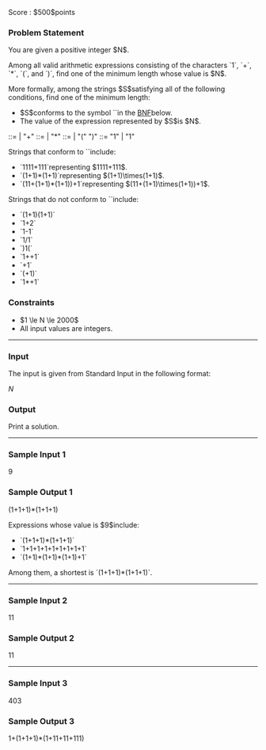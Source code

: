 
<div>

<span>

<span>

<p>
Score : $500$points
</p>

<div>

<section>

### **Problem Statement**

<p>
You are given a positive integer $N$.
</p>

<p>
Among all valid arithmetic expressions consisting of the characters `1`, `+`, `*`, `(`, and `)`, find one of the minimum length whose value is $N$.
</p>

<p>
More formally, among the strings $S$satisfying all of the following conditions, find one of the minimum length:
</p>

<ul>

<li>
$S$conforms to the symbol `<expr>`in the <a href="https://en.wikipedia.org/wiki/Backus%E2%80%93Naur_form">BNF</a>below.
</li>

<li>
The value of the expression represented by $S$is $N$.
</li>

</ul>

<div>

<expr>   ::= <term> | <expr> "+" <term>
<term>   ::= <factor> | <term> "*" <factor>
<factor> ::= <number> | "(" <expr> ")"
<number> ::= "1" | "1" <number>

</div>

<p>
Strings that conform to `<expr>`include:
</p>

<ul>

<li>
`1111+111`representing $1111+111$.  
</li>

<li>
`(1+1)*(1+1)`representing $(1+1)\times(1+1)$.  
</li>

<li>
`(11+(1+1)*(1+1))+1`representing $(11+(1+1)\times(1+1))+1$.  
</li>

</ul>

<p>
Strings that do not conform to `<expr>`include:
</p>

<ul>

<li>
`(1+1)(1+1)`
</li>

<li>
`1+2`
</li>

<li>
`1-1`
</li>

<li>
`1/1`
</li>

<li>
`)1(`
</li>

<li>
`1++1`
</li>

<li>
`+1`
</li>

<li>
`(+1)`
</li>

<li>
`1*+1`
</li>

</ul>

</section>

</div>

<div>

<section>

### **Constraints**

<ul>

<li>
$1 \le N \le 2000$
</li>

<li>
All input values are integers.  
</li>

</ul>

</section>

</div>

---

<div>

<div>

<section>

### **Input**

<p>
The input is given from Standard Input in the following format:
</p>

<div>

$N$
</div>

</section>

</div>

<div>

<section>

### **Output**

<p>
Print a solution.
</p>

</section>

</div>

</div>

---

<div>

<section>

### **Sample Input 1**

<div>

9

</div>

</section>

</div>

<div>

<section>

### **Sample Output 1**

<div>

(1+1+1)*(1+1+1)

</div>

<p>
Expressions whose value is $9$include:
</p>

<ul>

<li>
`(1+1+1)*(1+1+1)`
</li>

<li>
`1+1+1+1+1+1+1+1+1`
</li>

<li>
`(1+1)*(1+1)*(1+1)+1`
</li>

</ul>

<p>
Among them, a shortest is `(1+1+1)*(1+1+1)`.  
</p>

</section>

</div>

---

<div>

<section>

### **Sample Input 2**

<div>

11

</div>

</section>

</div>

<div>

<section>

### **Sample Output 2**

<div>

11

</div>

</section>

</div>

---

<div>

<section>

### **Sample Input 3**

<div>

403

</div>

</section>

</div>

<div>

<section>

### **Sample Output 3**

<div>

1+(1+1+1)*(1+11+11+111)

</div>

</section>

</div>

</span>

</span>

</div>

